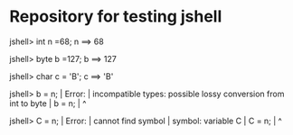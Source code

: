 # Repository for testing jshell

jshell> int n =68;
n ==> 68

jshell> byte b =127;
b ==> 127

jshell> char c = 'B';
c ==> 'B'

jshell> b = n;
|  Error:
|  incompatible types: possible lossy conversion from int to byte
|  b = n;
|      ^

jshell> C = n;
|  Error:
|  cannot find symbol
|    symbol:   variable C
|  C = n;
|  ^
